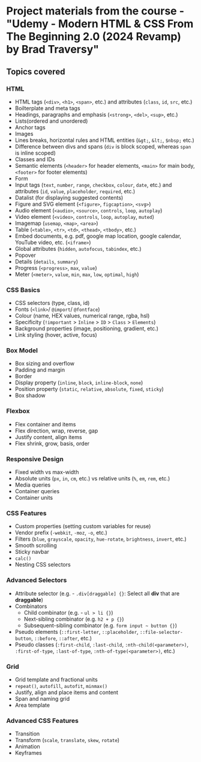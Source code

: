 # Project materials from the course - "Udemy - Modern HTML &amp; CSS From The Beginning 2.0 (2024 Revamp) by Brad Traversy"

## Topics covered

### HTML
- HTML tags (`<div>`, `<h1>`, `<span>`, etc.) and attributes (`class`, `id`, `src`, etc.)
- Boilterplate and meta tags
- Headings, paragraphs and emphasis (`<strong>`, `<del>`, `<sup>`, etc.)
- Lists(ordered and unordered)
- Anchor tags
- Images
- Lines breaks, horizontal rules and HTML entities (`&gt;`, `&lt;`, `$nbsp;` etc.)
- Difference between divs and spans (`div` is block scoped, whereas `span` is inline scoped)
- Classes and IDs
- Semantic elements (`<header>` for header elements, `<main>` for main body, `<footer>` for footer elements)
- Form
- Input tags (`text`, `number`, `range`, `checkbox`, `colour`, `date`, etc.) and attributes (`id`, `value`, `placeholder`, `required`, etc.)
- Datalist (for displaying suggested contents)
- Figure and SVG element (`<figure>`, `figcaption>`, `<svg>`)
- Audio element (`<audio>`, `<source>`, `controls`, `loop`, `autoplay`)
- Video element (`<video>`, `controls`, `loop`, `autoplay`, `muted`)
- Imagemap (`usemap`, `<map>`, `<area>`)
- Table (`<table>`, `<tr>`, `<td>`, `<thead>`, `<tbody>`, etc.)
- Embed documents, e.g. pdf, google map location, google calendar, YouTube video, etc. (`<iframe>`)
- Global attributes (`hidden`, `autofocus`, `tabindex`, etc.)
- Popover
- Details (`details`, `summary`)
- Progress (`<progress>`, `max`, `value`)
- Meter (`<meter>`, `value`, `min`, `max`, `low`, `optimal`, `high`)

### CSS Basics
- CSS selectors (type, class, id)
- Fonts (`<link>`/ `@import`/ `@fontface`)
- Colour (name, HEX values, numerical range, rgba, hsl)
- Specificity (`!important` > `Inline` > `ID` > `Class` > `Elements`)
- Background properties (image, positioning, gradient, etc.)
- Link styling (hover, active, focus)

### Box Model
- Box sizing and overflow
- Padding and margin
- Border
- Display property (`inline`, `block`, `inline-block`, `none`)
- Position property (`static`, `relative`, `absolute`, `fixed`, `sticky`)
- Box shadow

### Flexbox
- Flex container and items
- Flex direction, wrap, reverse, gap
- Justify content, align items
- Flex shrink, grow, basis, order

### Responsive Design
- Fixed width vs max-width
- Absolute units (`px`, `in`, `cm`, etc.) vs relative units (`%`, `em`, `rem`, etc.)
- Media queries
- Container queries
- Container units

### CSS Features
- Custom properties (setting custom variables for reuse)
- Vendor prefix (`-webkit`, `-moz`, `-o`, etc.)
- Filters (`blue`, `grayscale`, `opacity`, `hue-rotate`, `brightness`, `invert`, etc.)
- Smooth scrolling
- Sticky navbar
- `calc()`
- Nesting CSS selectors

### Advanced Selectors
- Attribute selector (e.g. - `.div[draggable] {}`: Select all **div** that are **draggable**)
- Combinators
    - Child combinator (e.g. - `ul > li {}`)
    - Next-sibling combinator (e.g. `h2 + p {}`)
    - Subsequent-sibling combinator (e.g. `form input ~ button {}`)
- Pseudo elements (`::first-letter`, `::placeholder`, `::file-selector-button`, `::before`, `::after`, etc.)
- Pseudo classes (`:first-child`, `:last-child`, `:nth-child(<parameter>)`, `:first-of-type`, `:last-of-type`, `:nth-of-type(<parameter>)`, etc.)

### Grid
- Grid template and fractional units
- `repeat()`, `autofill`, `autofit`, `minmax()`
- Justify, align and place items and content
- Span and naming grid
- Area template

### Advanced CSS Features
- Transition
- Transform (`scale`, `translate`, `skew`, `rotate`)
- Animation
- Keyframes